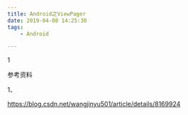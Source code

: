 ```yaml
---
title: Android之ViewPager
date: 2019-04-08 14:25:30
tags:
	- Android

---
```




1

参考资料

1、

https://blog.csdn.net/wangjinyu501/article/details/8169924